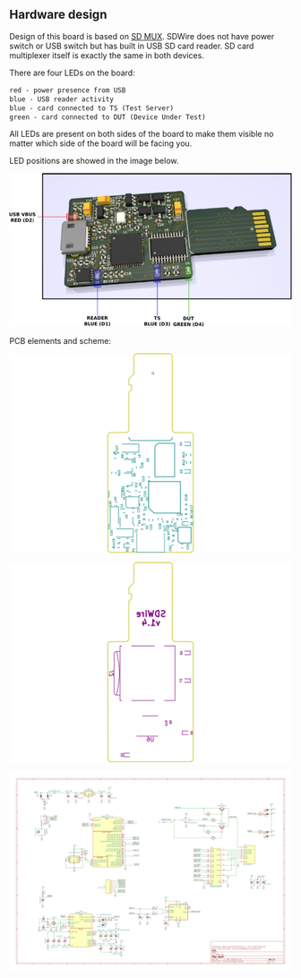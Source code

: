 ## Hardware design

Design of this board is based on 
[SD MUX](https://wiki.tizen.org/SD_MUX). SDWire does not have power
 switch or USB switch but has built in USB SD card reader. SD card 
 multiplexer itself is exactly the same in both devices.

There are four LEDs on the board:

    red - power presence from USB
    blue - USB reader activity
    blue - card connected to TS (Test Server)
    green - card connected to DUT (Device Under Test)

All LEDs are present on both sides of the board to make them visible no matter which side of the board will be facing you.

LED positions are showed in the image below.

![](./../../images/SD-wire_leds.png)

PCB elements and scheme:

![](./../../images/SD-wire_PCB_elements_1.png)

![](./../../images/SD-wire_PCB_elements_2.png)

![](./../../images/SD-wire_scheme-1.png)
